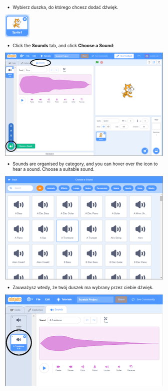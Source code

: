 + Wybierz duszka, do którego chcesz dodać dźwięk.

![sprite](images/sprite-select.png)

+ Click the **Sounds** tab, and click **Choose a Sound**:

![sounds and choose a sound highlight](images/import-sound.png)

+ Sounds are organised by category, and you can hover over the icon to hear a sound. Choose a suitable sound.

![menu of sounds](images/choose-sound.png)

+ Zauważysz wtedy, że twój duszek ma wybrany przez ciebie dźwięk.

![new sound shown against the sprite](images/sound-imported.png)